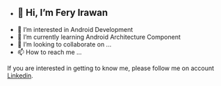 - ## 👋 Hi, I’m **Fery Irawan**
- 👀 I’m interested in Android Development
- 🌱 I’m currently learning Android Architecture Component
- 💞️ I’m looking to collaborate on ...
- 📫 How to reach me ...

If you are interested in getting to know me, please follow me on account [Linkedin](https://www.linkedin.com/in/fery21irawan/).

<!---
fery21irawan/fery21irawan is a ✨ special ✨ repository because its `README.md` (this file) appears on your GitHub profile.
You can click the Preview link to take a look at your changes.
--->
